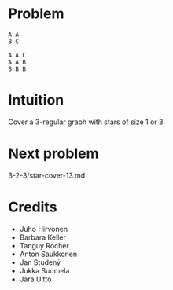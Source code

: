 # Problem

    A A
    B C

    A A C
    A A B
    B B B

# Intuition

Cover a 3-regular graph with stars of size 1 or 3.

# Next problem

3-2-3/star-cover-13.md

# Credits

- Juho Hirvonen
- Barbara Keller
- Tanguy Rocher
- Anton Saukkonen
- Jan Studený
- Jukka Suomela
- Jara Uitto
